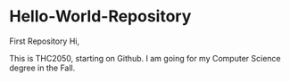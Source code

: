 # Hello-World-Repository
First Repository
Hi,

This is THC2050, starting on Github.
I am going for my Computer Science degree in the Fall.
